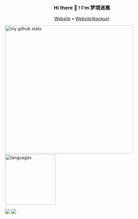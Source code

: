 <h3 align="center">Hi there 👋 ! I'm 梦境迷离</h3>
<p align="center">
  <a href="https://dreamylost.cn">Website</a> •
  <a href="https://blog.csdn.net/qq_34446485">Website(backup)</a>
</p>

<!-- My GitHub stats -->
<p align="left">
  <img src="https://github-readme-stats.vercel.app/api?username=jxnu-liguobin&show_icons=true&theme=tokyonight" alt="my github stats" width="420"/>&nbsp;
  <img src="https://github-readme-stats.vercel.app/api/top-langs/?username=jxnu-liguobin&layout=compact&theme=tokyonight" alt="languages" height="165" />
</p>

[![](https://komarev.com/ghpvc/?username=jxnu-liguobin)](https://github.com/jxnu-liguobin/jxnu-liguobin) ![](https://hit.yhype.me/github/profile?user_id=29496873)
